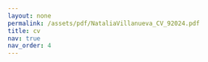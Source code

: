 ```yaml
---
layout: none
permalink: /assets/pdf/NataliaVillanueva_CV_92024.pdf
title: cv
nav: true
nav_order: 4
---
```

